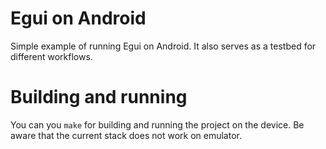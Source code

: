 # Egui on Android

Simple example of running Egui on Android. It also serves as a testbed for different workflows.

# Building and running

You can you `make` for building and running the project on the device. Be aware that the current
stack does not work on emulator.
